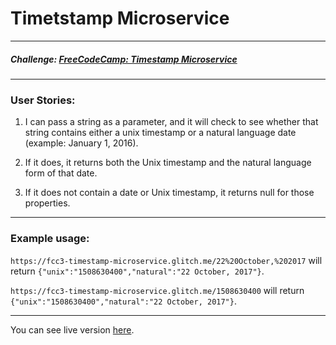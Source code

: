 # Timetstamp Microservice
___

##### Challenge: [FreeCodeCamp: Timestamp Microservice](https://www.freecodecamp.org/challenges/timestamp-microservice)

___

### User Stories:

1. I can pass a string as a parameter, and it will check to see whether that string contains either a unix timestamp or a natural language date (example: January 1, 2016).

2. If it does, it returns both the Unix timestamp and the natural language form of that date.

3. If it does not contain a date or Unix timestamp, it returns null for those properties.
___

### Example usage: 

`https://fcc3-timestamp-microservice.glitch.me/22%20October,%202017` will return `{"unix":"1508630400","natural":"22 October, 2017"}`.

`https://fcc3-timestamp-microservice.glitch.me/1508630400` will return `{"unix":"1508630400","natural":"22 October, 2017"}`.


___

You can see live version [here](https://fcc3-timestamp-microservice.glitch.me/).